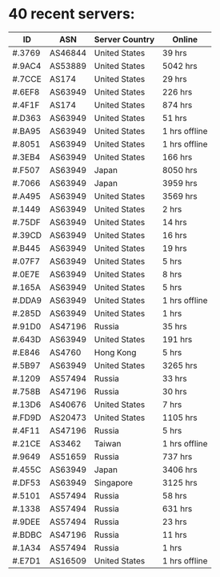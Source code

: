 # 40 recent servers:

| ID | ASN | Server Country | Online |
| ------ | ------ | ------ | ------ |
| #.3769 | AS46844 | United States | 39 hrs |
| #.9AC4 | AS53889 | United States | 5042 hrs |
| #.7CCE | AS174 | United States | 29 hrs |
| #.6EF8 | AS63949 | United States | 226 hrs |
| #.4F1F | AS174 | United States | 874 hrs |
| #.D363 | AS63949 | United States | 51 hrs |
| #.BA95 | AS63949 | United States | 1 hrs offline |
| #.8051 | AS63949 | United States | 1 hrs offline |
| #.3EB4 | AS63949 | United States | 166 hrs |
| #.F507 | AS63949 | Japan | 8050 hrs |
| #.7066 | AS63949 | Japan | 3959 hrs |
| #.A495 | AS63949 | United States | 3569 hrs |
| #.1449 | AS63949 | United States | 2 hrs |
| #.75DF | AS63949 | United States | 14 hrs |
| #.39CD | AS63949 | United States | 16 hrs |
| #.B445 | AS63949 | United States | 19 hrs |
| #.07F7 | AS63949 | United States | 5 hrs |
| #.0E7E | AS63949 | United States | 8 hrs |
| #.165A | AS63949 | United States | 5 hrs |
| #.DDA9 | AS63949 | United States | 1 hrs offline |
| #.285D | AS63949 | United States | 1 hrs |
| #.91D0 | AS47196 | Russia | 35 hrs |
| #.643D | AS63949 | United States | 191 hrs |
| #.E846 | AS4760 | Hong Kong | 5 hrs |
| #.5B97 | AS63949 | United States | 3265 hrs |
| #.1209 | AS57494 | Russia | 33 hrs |
| #.758B | AS47196 | Russia | 30 hrs |
| #.13D6 | AS40676 | United States | 7 hrs |
| #.FD9D | AS20473 | United States | 1105 hrs |
| #.4F11 | AS47196 | Russia | 5 hrs |
| #.21CE | AS3462 | Taiwan | 1 hrs offline |
| #.9649 | AS51659 | Russia | 737 hrs |
| #.455C | AS63949 | Japan | 3406 hrs |
| #.DF53 | AS63949 | Singapore | 3125 hrs |
| #.5101 | AS57494 | Russia | 58 hrs |
| #.1338 | AS57494 | Russia | 631 hrs |
| #.9DEE | AS57494 | Russia | 23 hrs |
| #.BDBC | AS47196 | Russia | 11 hrs |
| #.1A34 | AS57494 | Russia | 1 hrs |
| #.E7D1 | AS16509 | United States | 1 hrs offline |


